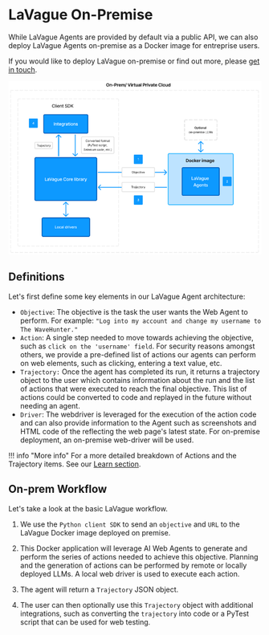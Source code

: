 # LaVague On-Premise

While LaVague Agents are provided by default via a public API, we can also deploy LaVague Agents on-premise as a Docker image for entreprise users.

If you would like to deploy LaVague on-premise or find out more, please [get in touch](https://www.lavague.ai/contact).

![LaVague Workflow](https://raw.githubusercontent.com/lavague-ai/LaVague/drafting-some-docs/docs/assets/architecture-on-prem.png)

## Definitions

Let's first define some key elements in our LaVague Agent architecture:

- `Objective`: The objective is the task the user wants the Web Agent to perform. For example: `"Log into my account and change my username to The WaveHunter."`
- `Action`: A single step needed to move towards achieving the objective, such as `click on the 'username' field`. For security reasons amongst others, we provide a pre-defined list of actions our agents can perform on web elements, such as clicking, entering a text value, etc.
- `Trajectory:` Once the agent has completed its run, it returns a trajectory object to the user which contains information about the run and the list of actions that were executed to reach the final objective. This list of actions could be converted to code and replayed in the future without needing an agent.
- `Driver`: The webdriver is leveraged for the execution of the action code and can also provide information to the Agent such as screenshots and HTML code of the reflecting the web page's latest state. For on-premise deployment, an on-premise web-driver will be used.

!!! info "More info"
    For a more detailed breakdown of Actions and the Trajectory items. See our [Learn section]().

## On-prem Workflow

Let's take a look at the basic LaVague workflow.

1. We use the `Python client SDK` to send an `objective` and `URL` to the LaVague Docker image deployed on premise. 

2. This Docker application will leverage AI Web Agents to generate and perform the series of actions needed to achieve this objective. Planning and the generation of actions can be performed by remote or locally deployed LLMs. A local web driver is used to execute each action.

3. The agent will return a `Trajectory` JSON object.

4. The user can then optionally use this `Trajectory` object with additional integrations, such as converting the `trajectory` into code or a PyTest script that can be used for web testing.